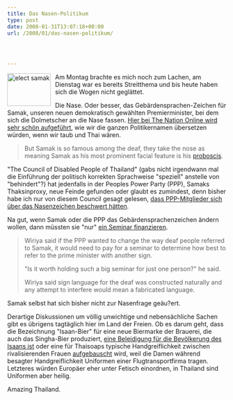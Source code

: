 ```yaml
---
title: Das Nasen-Politikum
type: post
date: 2008-01-31T13:07:18+00:00
url: /2008/01/das-nasen-politikum/




---
```

[<img src="//farm3.static.flickr.com/2362/2226301566_e0dc5d1e53_t.jpg" style="width:100px;height:75px;margin-right:10px;float:left;" alt="elect samak" />][1]Am Montag brachte es mich noch zum Lachen, am Dienstag war es bereits Streitthema und bis heute haben sich die Wogen nicht geglättet.

Die Nase. Oder besser, das Gebärdensprachen-Zeichen für Samak, unseren neuen demokratisch gewählten Premierminister, bei dem sich die Dolmetscher an die Nase fassen. [Hier bei The Nation Online wird sehr schön aufgeführt][2], wie wir die ganzen Politikernamen übersetzen würden, wenn wir taub und Thai wären.

> But Samak is so famous among the deaf, they take the nose as meaning Samak as his most prominent facial feature is his [proboscis][3].

"The Council of Disabled People of Thailand" (gabs nicht irgendwann mal die Einführung der politisch korrekten Sprachweise "speziell" anstelle von "behindert"?) hat jedenfalls in der Peoples Power Party (<span class="caps">PPP</span>), Samaks Thaksinproxy, neue Feinde gefunden oder glaubt es zumindest, denn bisher habe ich nur von diesem Council gesagt gelesen, [dass <span class="caps">PPP</span>-Mitglieder sich über das Nasenzeichen beschwert hätten][4].

Na gut, wenn Samak oder die <span class="caps">PPP</span> das Gebärdensprachenzeichen ändern wollen, dann müssten sie "nur" [ein Seminar finanzieren][5].

> Wiriya said if the <span class="caps">PPP</span> wanted to change the way deaf people referred to Samak, it would need to pay for a seminar to determine how best to refer to the prime minister with another sign.
>
> "Is it worth holding such a big seminar for just one person?" he said.
>
> Wiriya said sign language for the deaf was constructed naturally and any attempt to interfere would mean a fabricated language.

Samak selbst hat sich bisher nicht zur Nasenfrage geäu?ert.

Derartige Diskussionen um völlig unwichtige und nebensächliche Sachen gibt es übrigens tagtäglich hier im Land der Freien. Ob es darum geht, dass die Bezeichnung "Isaan-Bier" für eine neue Biermarke der Brauerei, die auch das Singha-Bier produziert, [eine Beleidigung für die Bevölkerung des Isaans ist][6] oder eine für Thaisoaps typische Handgreiflichkeit zwischen rivalisierenden Frauen [aufgebauscht][7] wird, weil die Damen während besagter Handgreiflichkeit Uniformen einer Flugtransportfirma tragen. Letzteres würden Europäer eher unter Fetisch einordnen, in Thailand sind Uniformen aber heilig.

Amazing Thailand.

 [1]: http://www.flickr.com/photos/schreibblogade/2226301566/ "elect samak by Patrick Kollitsch, on Flickr"
 [2]: http://www.nationmultimedia.com/2008/01/29/headlines/headlines_30063752.php
 [3]: http://de.wikipedia.org/wiki/Proboscis
 [4]: http://www.nationmultimedia.com/breakingnews/read.php?newsid=30063930
 [5]: http://www.nationmultimedia.com/2008/01/31/headlines/headlines_30063957.php
 [6]: http://www.bangkokpost.com/breaking_news/breakingnews.php?id=125556
 [7]: http://news.bbc.co.uk/2/hi/asia-pacific/7202815.stm
